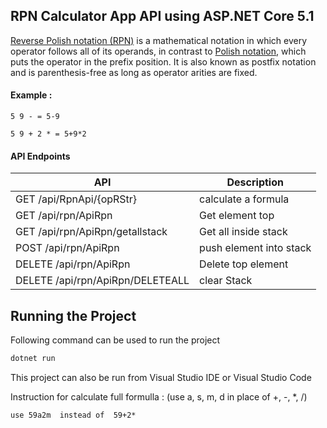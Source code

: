 ## RPN Calculator App API using ASP.NET Core 5.1


[Reverse Polish notation (RPN)](http://en.wikipedia.org/wiki/Reverse_Polish_notation) is a mathematical notation in which every operator follows all of its operands, in contrast to [Polish notation](http://en.wikipedia.org/wiki/Polish_notation), which puts the operator in the prefix position. It is also known as postfix notation and is parenthesis-free as long as operator arities are fixed.

#### Example :
```
5 9 - = 5-9
```
```
5 9 + 2 * = 5+9*2
```
#### API Endpoints
API |	Description 
------------ | ------------- 
GET /api/RpnApi/{opRStr}|calculate a formula 
GET /api/rpn/ApiRpn |	Get element top 
GET /api/rpn/ApiRpn/getallstack |	Get all inside stack
POST /api/rpn/ApiRpn |	push element into stack
DELETE /api/rpn/ApiRpn 	| Delete top element
DELETE /api/rpn/ApiRpn/DELETEALL  |	clear Stack
## Running the Project
Following command can be used to run the project
```Bash
dotnet run
```
This project can also be run from Visual Studio IDE or Visual Studio Code

Instruction for calculate full formulla : (use a, s, m, d in place of +, -, *, /)

```
use 59a2m  instead of  59+2* 
```

